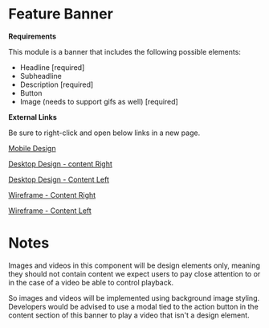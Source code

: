 # **Feature Banner**

**Requirements**

This module is a banner that includes the following possible elements:

- Headline [required]
- Subheadline
- Description [required]
- Button
- Image (needs to support gifs as well) [required]

**External Links**

Be sure to right-click and open below links in a new page.

[Mobile Design](https://unum.invisionapp.com/d/main#/console/10920806/239675001/preview)

[Desktop Design - content Right](https://unum.invisionapp.com/d/main#/console/10920806/236743790/preview)

[Desktop Design - Content Left](https://unum.invisionapp.com/d/main#/console/10920806/236745313/preview)

[Wireframe - Content Right](http://46dwqc.axshare.com/#g=1&p=feature_banner_-_content_right)

[Wireframe - Content Left](http://46dwqc.axshare.com/#g=1&p=feature_banner_-_content_left)


# **Notes**

Images and videos in this component will be design elements only, meaning they should not contain content we expect users to pay close attention to or in the case of a video be able to control playback.  

So images and videos will be implemented using background image styling.  Developers would be advised to use a modal tied to the action button in the content section of this banner to play a video that isn't a design element.
